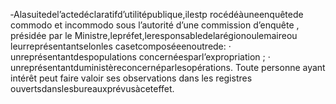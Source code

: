 ‐Alasuitedel’actedéclaratifd’utilitépublique,ilestp rocédéàuneenquêtede commodo et incommodo sous l’autorité d’une commission d’enquête , présidée par le Ministre,lepréfet,leresponsabledelarégionoulemaireou leurreprésentantselonles casetcomposéeenoutrede:
· unreprésentantdespopulations concernéesparl’expropriation ;
· unreprésentantduministèreconcernéparlesopérations.
Toute personne ayant intérêt peut faire valoir ses observations dans les registres ouvertsdanslesbureauxprévusàceteffet.